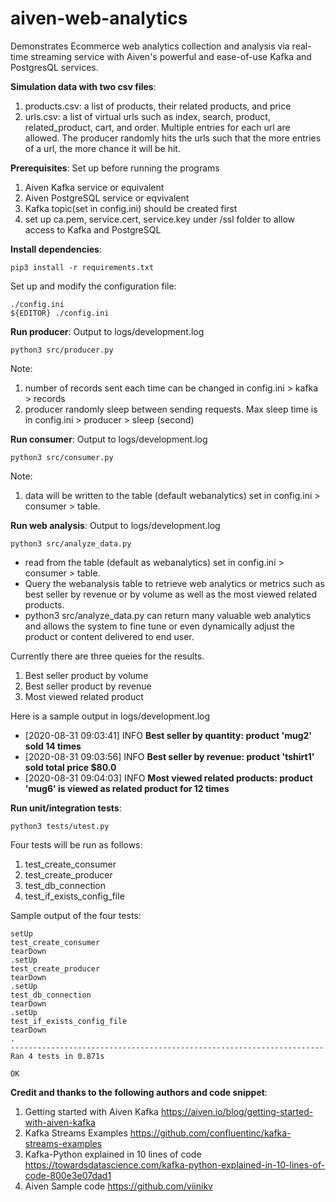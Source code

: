 # aiven-web-analytics

Demonstrates Ecommerce web analytics collection and analysis via real-time streaming service with Aiven's powerful and ease-of-use Kafka and PostgresQL services.

**Simulation data with two csv files**:
1. products.csv: a list of products, their related products, and price
2. urls.csv: a list of virtual urls such as index, search, product, related_product, cart, and order.  Multiple entries for each url are allowed.  The producer randomly hits the urls such that the more entries of a url, the more chance it will be hit.

**Prerequisites**: Set up before running the programs
1. Aiven Kafka service or equivalent
2. Aiven PostgreSQL service or eqvivalent
3. Kafka topic(set in config.ini) should be created first
4. set up ca.pem, service.cert, service.key under /ssl folder to allow access
   to Kafka and PostgreSQL

**Install dependencies**:
```
pip3 install -r requirements.txt
```

Set up and modify the configuration file:
```
./config.ini
${EDITOR} ./config.ini
```

**Run producer**: Output to logs/development.log
```
python3 src/producer.py
```
Note: 
1. number of records sent each time can be changed in config.ini > kafka > records
2. producer randomly sleep between sending requests.  Max sleep time is in config.ini > producer > sleep (second)

**Run consumer**: Output to logs/development.log
```
python3 src/consumer.py
```
Note:
1. data will be written to the table (default webanalytics) set in config.ini > consumer > table.

**Run web analysis**: Output to logs/development.log
```
python3 src/analyze_data.py
```
* read from the table (default as webanalytics) set in config.ini > consumer > table.
* Query the webanalysis table to retrieve web analytics or metrics such as best seller by revenue or by volume as well as the most viewed related products.
* python3 src/analyze_data.py can return many valuable web analytics and allows the 
system to fine tune or even dynamically adjust the product or content delivered to
end user.

Currently there are three queies for the results.
1. Best seller product by volume
2. Best seller product by revenue
3. Most viewed related product

Here is a sample output in logs/development.log
* [2020-08-31 09:03:41] INFO   **Best seller by quantity: product 'mug2' sold 14 times**
* [2020-08-31 09:03:56] INFO   **Best seller by revenue: product 'tshirt1' sold total price $80.0**
* [2020-08-31 09:04:03] INFO   **Most viewed related products: product 'mug6' is viewed as related product for 12 times**

**Run unit/integration tests**: 
```
python3 tests/utest.py
```
Four tests will be run as follows:
1. test_create_consumer
2. test_create_producer
3. test_db_connection
4. test_if_exists_config_file

Sample output of the four tests:
```
setUp
test_create_consumer
tearDown
.setUp
test_create_producer
tearDown
.setUp
test_db_connection
tearDown
.setUp
test_if_exists_config_file
tearDown
.
----------------------------------------------------------------------
Ran 4 tests in 0.871s

OK
```

**Credit and thanks to the following authors and code snippet**:
1. Getting started with Aiven Kafka
    https://aiven.io/blog/getting-started-with-aiven-kafka
2. Kafka Streams Examples
    https://github.com/confluentinc/kafka-streams-examples
3. Kafka-Python explained in 10 lines of code
    https://towardsdatascience.com/kafka-python-explained-in-10-lines-of-code-800e3e07dad1
4. Aiven Sample code
    https://github.com/viinikv



